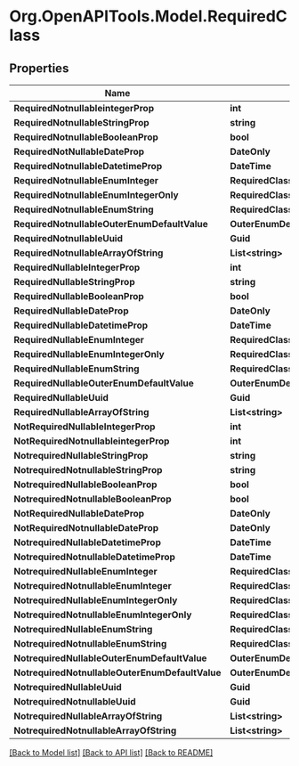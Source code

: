 # Org.OpenAPITools.Model.RequiredClass

## Properties

Name | Type | Description | Notes
------------ | ------------- | ------------- | -------------
**RequiredNotnullableintegerProp** | **int** |  | 
**RequiredNotnullableStringProp** | **string** |  | 
**RequiredNotnullableBooleanProp** | **bool** |  | 
**RequiredNotNullableDateProp** | **DateOnly** |  | 
**RequiredNotnullableDatetimeProp** | **DateTime** |  | 
**RequiredNotnullableEnumInteger** | **RequiredClassRequiredNotnullableEnumInteger** |  | 
**RequiredNotnullableEnumIntegerOnly** | **RequiredClassRequiredNotnullableEnumIntegerOnly** |  | 
**RequiredNotnullableEnumString** | **RequiredClassRequiredNotnullableEnumString** |  | 
**RequiredNotnullableOuterEnumDefaultValue** | **OuterEnumDefaultValue** |  | 
**RequiredNotnullableUuid** | **Guid** |  | 
**RequiredNotnullableArrayOfString** | **List&lt;string&gt;** |  | 
**RequiredNullableIntegerProp** | **int** |  | 
**RequiredNullableStringProp** | **string** |  | 
**RequiredNullableBooleanProp** | **bool** |  | 
**RequiredNullableDateProp** | **DateOnly** |  | 
**RequiredNullableDatetimeProp** | **DateTime** |  | 
**RequiredNullableEnumInteger** | **RequiredClassRequiredNullableEnumInteger** |  | 
**RequiredNullableEnumIntegerOnly** | **RequiredClassRequiredNullableEnumIntegerOnly** |  | 
**RequiredNullableEnumString** | **RequiredClassRequiredNullableEnumString** |  | 
**RequiredNullableOuterEnumDefaultValue** | **OuterEnumDefaultValue** |  | 
**RequiredNullableUuid** | **Guid** |  | 
**RequiredNullableArrayOfString** | **List&lt;string&gt;** |  | 
**NotRequiredNullableIntegerProp** | **int** |  | [optional] 
**NotRequiredNotnullableintegerProp** | **int** |  | [optional] 
**NotrequiredNullableStringProp** | **string** |  | [optional] 
**NotrequiredNotnullableStringProp** | **string** |  | [optional] 
**NotrequiredNullableBooleanProp** | **bool** |  | [optional] 
**NotrequiredNotnullableBooleanProp** | **bool** |  | [optional] 
**NotRequiredNullableDateProp** | **DateOnly** |  | [optional] 
**NotRequiredNotnullableDateProp** | **DateOnly** |  | [optional] 
**NotrequiredNullableDatetimeProp** | **DateTime** |  | [optional] 
**NotrequiredNotnullableDatetimeProp** | **DateTime** |  | [optional] 
**NotrequiredNullableEnumInteger** | **RequiredClassRequiredNullableEnumInteger** |  | [optional] 
**NotrequiredNotnullableEnumInteger** | **RequiredClassRequiredNotnullableEnumInteger** |  | [optional] 
**NotrequiredNullableEnumIntegerOnly** | **RequiredClassRequiredNullableEnumIntegerOnly** |  | [optional] 
**NotrequiredNotnullableEnumIntegerOnly** | **RequiredClassRequiredNotnullableEnumIntegerOnly** |  | [optional] 
**NotrequiredNullableEnumString** | **RequiredClassRequiredNullableEnumString** |  | [optional] 
**NotrequiredNotnullableEnumString** | **RequiredClassRequiredNotnullableEnumString** |  | [optional] 
**NotrequiredNullableOuterEnumDefaultValue** | **OuterEnumDefaultValue** |  | [optional] 
**NotrequiredNotnullableOuterEnumDefaultValue** | **OuterEnumDefaultValue** |  | [optional] 
**NotrequiredNullableUuid** | **Guid** |  | [optional] 
**NotrequiredNotnullableUuid** | **Guid** |  | [optional] 
**NotrequiredNullableArrayOfString** | **List&lt;string&gt;** |  | [optional] 
**NotrequiredNotnullableArrayOfString** | **List&lt;string&gt;** |  | [optional] 

[[Back to Model list]](../../README.md#documentation-for-models) [[Back to API list]](../../README.md#documentation-for-api-endpoints) [[Back to README]](../../README.md)


